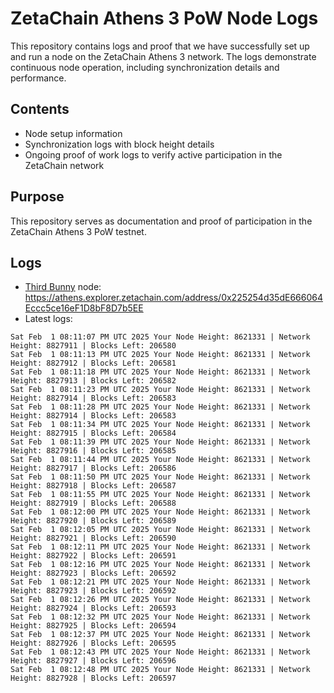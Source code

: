 # ZetaChain Athens 3 PoW Node Logs
This repository contains logs and proof that we have successfully set up and run a node on the ZetaChain Athens 3 network. The logs demonstrate continuous node operation, including synchronization details and performance.

## Contents
- Node setup information
- Synchronization logs with block height details
- Ongoing proof of work logs to verify active participation in the ZetaChain network

## Purpose
This repository serves as documentation and proof of participation in the ZetaChain Athens 3 PoW testnet.

## Logs

- [Third Bunny](https://thirdbunny.xyz/) node: https://athens.explorer.zetachain.com/address/0x225254d35dE666064Eccc5ce16eF1D8bF8D7b5EE
- Latest logs:
```
Sat Feb  1 08:11:07 PM UTC 2025 Your Node Height: 8621331 | Network Height: 8827911 | Blocks Left: 206580
Sat Feb  1 08:11:13 PM UTC 2025 Your Node Height: 8621331 | Network Height: 8827912 | Blocks Left: 206581
Sat Feb  1 08:11:18 PM UTC 2025 Your Node Height: 8621331 | Network Height: 8827913 | Blocks Left: 206582
Sat Feb  1 08:11:23 PM UTC 2025 Your Node Height: 8621331 | Network Height: 8827914 | Blocks Left: 206583
Sat Feb  1 08:11:28 PM UTC 2025 Your Node Height: 8621331 | Network Height: 8827914 | Blocks Left: 206583
Sat Feb  1 08:11:34 PM UTC 2025 Your Node Height: 8621331 | Network Height: 8827915 | Blocks Left: 206584
Sat Feb  1 08:11:39 PM UTC 2025 Your Node Height: 8621331 | Network Height: 8827916 | Blocks Left: 206585
Sat Feb  1 08:11:44 PM UTC 2025 Your Node Height: 8621331 | Network Height: 8827917 | Blocks Left: 206586
Sat Feb  1 08:11:50 PM UTC 2025 Your Node Height: 8621331 | Network Height: 8827918 | Blocks Left: 206587
Sat Feb  1 08:11:55 PM UTC 2025 Your Node Height: 8621331 | Network Height: 8827919 | Blocks Left: 206588
Sat Feb  1 08:12:00 PM UTC 2025 Your Node Height: 8621331 | Network Height: 8827920 | Blocks Left: 206589
Sat Feb  1 08:12:05 PM UTC 2025 Your Node Height: 8621331 | Network Height: 8827921 | Blocks Left: 206590
Sat Feb  1 08:12:11 PM UTC 2025 Your Node Height: 8621331 | Network Height: 8827922 | Blocks Left: 206591
Sat Feb  1 08:12:16 PM UTC 2025 Your Node Height: 8621331 | Network Height: 8827923 | Blocks Left: 206592
Sat Feb  1 08:12:21 PM UTC 2025 Your Node Height: 8621331 | Network Height: 8827923 | Blocks Left: 206592
Sat Feb  1 08:12:26 PM UTC 2025 Your Node Height: 8621331 | Network Height: 8827924 | Blocks Left: 206593
Sat Feb  1 08:12:32 PM UTC 2025 Your Node Height: 8621331 | Network Height: 8827925 | Blocks Left: 206594
Sat Feb  1 08:12:37 PM UTC 2025 Your Node Height: 8621331 | Network Height: 8827926 | Blocks Left: 206595
Sat Feb  1 08:12:43 PM UTC 2025 Your Node Height: 8621331 | Network Height: 8827927 | Blocks Left: 206596
Sat Feb  1 08:12:48 PM UTC 2025 Your Node Height: 8621331 | Network Height: 8827928 | Blocks Left: 206597
```
